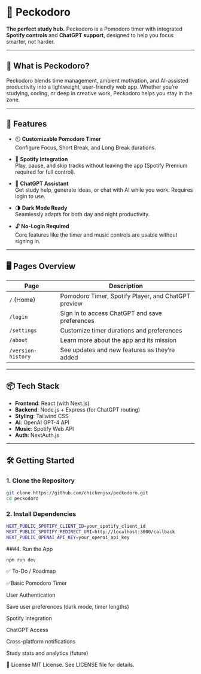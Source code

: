 # 🐔 Peckodoro

**The perfect study hub.** Peckodoro is a Pomodoro timer with integrated **Spotify controls** and **ChatGPT support**, designed to help you focus smarter, not harder.

---

## 🧠 What is Peckodoro?

Peckodoro blends time management, ambient motivation, and AI-assisted productivity into a lightweight, user-friendly web app. Whether you’re studying, coding, or deep in creative work, Peckodoro helps you stay in the zone.

---

## 🚀 Features

- ⏲️ **Customizable Pomodoro Timer**  
  Configure Focus, Short Break, and Long Break durations.

- 🎵 **Spotify Integration**  
  Play, pause, and skip tracks without leaving the app (Spotify Premium required for full control).

- 🤖 **ChatGPT Assistant**  
  Get study help, generate ideas, or chat with AI while you work. Requires login to use.

- 🌗 **Dark Mode Ready**  
  Seamlessly adapts for both day and night productivity.

- 🔓 **No-Login Required**  
  Core features like the timer and music controls are usable without signing in.

---

## 🖥️ Pages Overview

| Page             | Description                                           |
|------------------|-------------------------------------------------------|
| `/` (Home)       | Pomodoro Timer, Spotify Player, and ChatGPT preview  |
| `/login`         | Sign in to access ChatGPT and save preferences       |
| `/settings`      | Customize timer durations and preferences            |
| `/about`         | Learn more about the app and its mission             |
| `/version-history` | See updates and new features as they’re added     |

---

## 📦 Tech Stack

- **Frontend**: React (with Next.js)
- **Backend**: Node.js + Express (for ChatGPT routing)
- **Styling**: Tailwind CSS
- **AI**: OpenAI GPT-4 API
- **Music**: Spotify Web API
- **Auth**: NextAuth.js

---

## 🛠️ Getting Started

### 1. Clone the Repository

```bash
git clone https://github.com/chickenjsx/peckodoro.git
cd peckodoro
```
### 2. Install Dependencies
```bash
NEXT_PUBLIC_SPOTIFY_CLIENT_ID=your_spotify_client_id
NEXT_PUBLIC_SPOTIFY_REDIRECT_URI=http://localhost:3000/callback
NEXT_PUBLIC_OPENAI_API_KEY=your_openai_api_key
```
###4. Run the App
```bash
npm run dev
```
✅ To-Do / Roadmap

✅Basic Pomodoro Timer

 User Authentication
 
 Save user preferences (dark mode, timer lengths)

 Spotify Integration

 ChatGPT Access

 Cross-platform notifications

 Study stats and analytics (future)

📄 License
MIT License. See LICENSE file for details.

